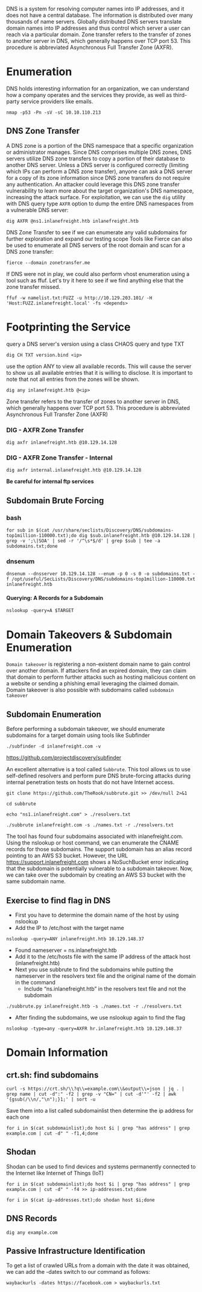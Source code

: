 DNS is a system for resolving computer names into IP addresses, and it does not have a central database. The information is distributed over many thousands of name servers. Globally distributed DNS servers translate domain names into IP addresses and thus control which server a user can reach via a particular domain. Zone transfer refers to the transfer of zones to another server in DNS, which generally happens over TCP port 53. This procedure is abbreviated Asynchronous Full Transfer Zone (AXFR).
# Enumeration
DNS holds interesting information for an organization, we can understand how a company operates and the services they provide, as well as third-party service providers like emails.
```
nmap -p53 -Pn -sV -sC 10.10.110.213
```
## DNS Zone Transfer
A DNS zone is a portion of the DNS namespace that a specific organization or administrator manages. Since DNS comprises multiple DNS zones, DNS servers utilize DNS zone transfers to copy a portion of their database to another DNS server. Unless a DNS server is configured correctly (limiting which IPs can perform a DNS zone transfer), anyone can ask a DNS server for a copy of its zone information since DNS zone transfers do not require any authentication.
An attacker could leverage this DNS zone transfer vulnerability to learn more about the target organization's DNS namespace, increasing the attack surface. For exploitation, we can use the `dig` utility with DNS query type `AXFR` option to dump the entire DNS namespaces from a vulnerable DNS server:
```
dig AXFR @ns1.inlanefreight.htb inlanefreight.htb
```
DNS Zone Transfer to see if we can enumerate any valid subdomains for further exploration and expand our testing scope
Tools like Fierce can also be used to enumerate all DNS servers of the root domain and scan for a DNS zone transfer:
```
fierce --domain zonetransfer.me
```
If DNS were not in play, we could also perform vhost enumeration using a tool such as ffuf. Let's try it here to see if we find anything else that the zone transfer missed.
```
ffuf -w namelist.txt:FUZZ -u http://10.129.203.101/ -H 'Host:FUZZ.inlanefreight.local' -fs <depends>
```
# Footprinting the Service
query a DNS server's version using a class CHAOS query and type TXT
```
dig CH TXT version.bind <ip>
```
use the option ANY to view all available records. This will cause the server to show us all available entries that it is willing to disclose. It is important to note that not all entries from the zones will be shown.
```
dig any inlanefreight.htb @<ip>
```
Zone transfer refers to the transfer of zones to another server in DNS, which generally happens over TCP port 53. This procedure is abbreviated Asynchronous Full Transfer Zone (AXFR)
### DIG - AXFR Zone Transfer
```
dig axfr inlanefreight.htb @10.129.14.128
```
### DIG - AXFR Zone Transfer - Internal
```
dig axfr internal.inlanefreight.htb @10.129.14.128
```
**Be careful for internal ftp services**
## Subdomain Brute Forcing
### bash
```
for sub in $(cat /usr/share/seclists/Discovery/DNS/subdomains-top1million-110000.txt);do dig $sub.inlanefreight.htb @10.129.14.128 | grep -v ';\|SOA' | sed -r '/^\s*$/d' | grep $sub | tee -a subdomains.txt;done
```
### dnsenum
```
dnsenum --dnsserver 10.129.14.128 --enum -p 0 -s 0 -o subdomains.txt -f /opt/useful/SecLists/Discovery/DNS/subdomains-top1million-110000.txt inlanefreight.htb
```
#### Querying: A Records for a Subdomain
```
nslookup -query=A $TARGET
```

# Domain Takeovers & Subdomain Enumeration
`Domain takeover` is registering a non-existent domain name to gain control over another domain. If attackers find an expired domain, they can claim that domain to perform further attacks such as hosting malicious content on a website or sending a phishing email leveraging the claimed domain. Domain takeover is also possible with subdomains called `subdomain takeover`
## Subdomain Enumeration
Before performing a subdomain takeover, we should enumerate subdomains for a target domain using tools like Subfinder
```
./subfinder -d inlanefreight.com -v
```
https://github.com/projectdiscovery/subfinder

An excellent alternative is a tool called `Subbrute`. This tool allows us to use self-defined resolvers and perform pure DNS brute-forcing attacks during internal penetration tests on hosts that do not have Internet access.
```
git clone https://github.com/TheRook/subbrute.git >> /dev/null 2>&1
```
```
cd subbrute
```
```
echo "ns1.inlanefreight.com" > ./resolvers.txt
```
```
./subbrute inlanefreight.com -s ./names.txt -r ./resolvers.txt
```
The tool has found four subdomains associated with inlanefreight.com. Using the nslookup or host command, we can enumerate the CNAME records for those subdomains.
The support subdomain has an alias record pointing to an AWS S3 bucket. However, the URL https://support.inlanefreight.com shows a NoSuchBucket error indicating that the subdomain is potentially vulnerable to a subdomain takeover. Now, we can take over the subdomain by creating an AWS S3 bucket with the same subdomain name.
## Exercise to find flag in DNS
- First you have to determine the domain name of the host by using nslookup 
- Add the IP to /etc/host with the target name
```
nslookup -query=ANY inlanefreight.htb 10.129.148.37
```
- Found nameserver = ns.inlanefreight.htb
- Add it to the /etc/hosts file with the same IP address of the attack host (inlanefreight.htb)
- Next you use subbrute to find the subdomains while putting the nameserver in the resolvers text file and the original name of the domain in the command
	- Include “ns.inlanefreight.htb” in the resolvers text file and not the subdomain
```
./subbrute.py inlanefreight.htb -s ./names.txt -r ./resolvers.txt
```
- After finding the subdomains, we use nslookup again to find the flag
```
nslookup -type=any -query=AXFR hr.inlanefreight.htb 10.129.148.37
```
# Domain Information
## crt.sh: find subdomains
```
curl -s https://crt.sh/\\?q\\=example.com\\&output\\=json | jq . | grep name | cut -d":" -f2 | grep -v "CN=" | cut -d'"' -f2 | awk '{gsub(/\\n/,"\n");}1;' | sort -u
```
Save them into a list called subdomainlist then determine the ip address for each one
```
for i in $(cat subdomainlist);do host $i | grep "has address" | grep example.com | cut -d" " -f1,4;done
```
## Shodan
Shodan can be used to find devices and systems permanently connected to the Internet like Internet of Things (IoT)
```
for i in $(cat subdomainlist);do host $i | grep "has address" | grep example.com | cut -d" " -f4 >> ip-addresses.txt;done
```
```
for i in $(cat ip-addresses.txt);do shodan host $i;done
```
## DNS Records
```
dig any example.com
```
## Passive Infrastructure Identification
To get a list of crawled URLs from a domain with the date it was obtained, we can add the -dates switch to our command as follows:
```
waybackurls -dates https://facebook.com > waybackurls.txt
```
